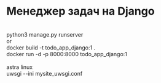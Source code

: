 # Менеджер задач на Django

[//]: # (![Alt text]&#40;screen.jpg "title"&#41;)
<br>
python3 manage.py runserver
<br>or<br>
docker build -t todo_app_django:1 .
<br>
docker run -d -p 8000:8000 todo_app_django:1
<br><br>
astra linux<br>
uwsgi --ini mysite_uwsgi.conf